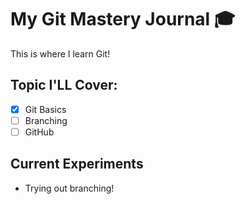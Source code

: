 # My Git Mastery Journal 🎓 

This is where I learn Git!

## Topic I'LL Cover:
- [x] Git Basics
- [ ] Branching
- [ ] GitHub

## Current Experiments
- Trying out branching!
